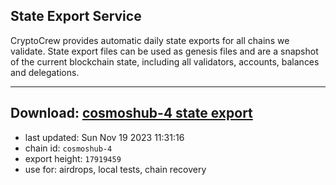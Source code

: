 ## State Export Service
CryptoCrew provides automatic daily state exports for all chains we validate. State export files can be used as genesis files and are a snapshot of the current blockchain state, including all validators, accounts, balances and delegations.

---
**Download: [cosmoshub-4 state export](https://dl.ccvalidators.com/SERVICE/cosmoshub/cosmoshub-4_export_17919459.json)**
---

- last updated: Sun Nov 19 2023 11:31:16
- chain id: `cosmoshub-4`
- export height: `17919459`
- use for: airdrops, local tests, chain recovery
